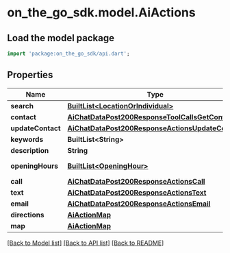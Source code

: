 # on_the_go_sdk.model.AiActions

## Load the model package
```dart
import 'package:on_the_go_sdk/api.dart';
```

## Properties
Name | Type | Description | Notes
------------ | ------------- | ------------- | -------------
**search** | [**BuiltList&lt;LocationOrIndividual&gt;**](LocationOrIndividual.md) |  | [optional] 
**contact** | [**AiChatDataPost200ResponseToolCallsGetContact**](AiChatDataPost200ResponseToolCallsGetContact.md) |  | [optional] 
**updateContact** | [**AiChatDataPost200ResponseActionsUpdateContact**](AiChatDataPost200ResponseActionsUpdateContact.md) |  | [optional] 
**keywords** | **BuiltList&lt;String&gt;** |  | [optional] 
**description** | **String** |  | [optional] 
**openingHours** | [**BuiltList&lt;OpeningHour&gt;**](OpeningHour.md) | Opening hours | [optional] 
**call** | [**AiChatDataPost200ResponseActionsCall**](AiChatDataPost200ResponseActionsCall.md) |  | [optional] 
**text** | [**AiChatDataPost200ResponseActionsText**](AiChatDataPost200ResponseActionsText.md) |  | [optional] 
**email** | [**AiChatDataPost200ResponseActionsEmail**](AiChatDataPost200ResponseActionsEmail.md) |  | [optional] 
**directions** | [**AiActionMap**](AiActionMap.md) |  | [optional] 
**map** | [**AiActionMap**](AiActionMap.md) |  | [optional] 

[[Back to Model list]](../README.md#documentation-for-models) [[Back to API list]](../README.md#documentation-for-api-endpoints) [[Back to README]](../README.md)


